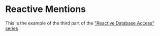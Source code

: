 # Reactive Mentions

This is the example of the third part of the ["Reactive Database Access" series](http://blog.jooq.org/2015/12/03/reactive-database-access-why-async)
